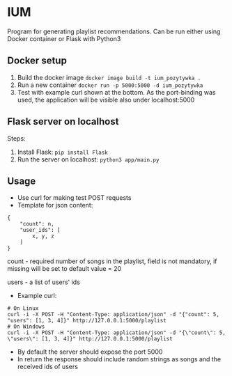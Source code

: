 # IUM

Program for generating playlist recommendations.
Can be run either using Docker container or Flask with Python3

## Docker setup
1. Build the docker image
```docker image build -t ium_pozytywka . ```
2. Run a new container
```docker run -p 5000:5000 -d ium_pozytywka ```
3. Test with example curl shown at the bottom. As the port-binding was used, the application will be visible also under localhost:5000

## Flask server on localhost
Steps:
1. Install Flask: ```pip install Flask```
2. Run the server on localhost: ```python3 app/main.py```

## Usage
* Use curl for making test POST requests
* Template for json content:
```
{
    "count": n,
    "user_ids": [
        x, y, z
    ]
}
```
count - required number of songs in the playlist, field is not mandatory, if missing will be set to default value = 20

users - a list of users' ids
* Example curl: 
```
# On Linux
curl -i -X POST -H "Content-Type: application/json" -d "{"count": 5, "users": [1, 3, 4]}" http://127.0.0.1:5000/playlist
# On Windows
curl -i -X POST -H "Content-Type: application/json" -d "{\"count\": 5, \"users\": [1, 3, 4]}" http://127.0.0.1:5000/playlist
```
<!-- On Windows the escape \" in keys is required in the curl command -->

* By default the server should expose the port 5000
* In return the response should include random strings as songs and the received ids of users
